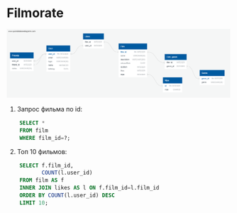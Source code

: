 # Filmorate

![](QuickDBD-Filmorate.png)

1. Запрос фильма по id:

```sql
    SELECT * 
    FROM film 
    WHERE film_id=?;
```
2. Топ 10 фильмов:

```sql
    SELECT f.film_id, 
           COUNT(l.user_id)
    FROM film AS f
    INNER JOIN likes AS l ON f.film_id=l.film_id
    ORDER BY COUNT(l.user_id) DESC
    LIMIT 10;
```